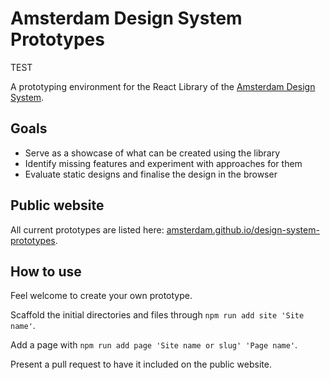 # Amsterdam Design System Prototypes

TEST

A prototyping environment for the React Library of the [Amsterdam Design System](https://github.com/Amsterdam/design-system).

## Goals

- Serve as a showcase of what can be created using the library
- Identify missing features and experiment with approaches for them
- Evaluate static designs and finalise the design in the browser

## Public website

All current prototypes are listed here: [amsterdam.github.io/design-system-prototypes](http://amsterdam.github.io/design-system-prototypes).

## How to use

Feel welcome to create your own prototype.

Scaffold the initial directories and files through `npm run add site 'Site name'`.

Add a page with `npm run add page 'Site name or slug' 'Page name'`.

Present a pull request to have it included on the public website.
